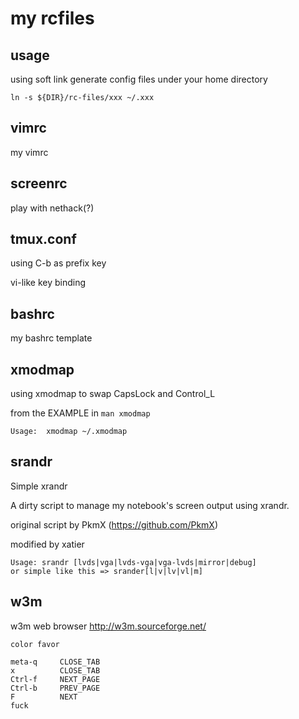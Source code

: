 my rcfiles
==========

usage
-----
using soft link generate config files under your home directory

`ln -s ${DIR}/rc-files/xxx ~/.xxx`

vimrc
-----
my vimrc


screenrc
-----
play with nethack(?)

tmux.conf
-----
using C-b as prefix key

vi-like key binding

bashrc
-----
my bashrc template

xmodmap
-----
using xmodmap to swap CapsLock and Control\_L

from the EXAMPLE in `man xmodmap`

`Usage:  xmodmap ~/.xmodmap`

srandr
-----
Simple xrandr

A dirty script to manage my notebook's screen output using xrandr.

 

original script by PkmX (<https://github.com/PkmX>)

modified by xatier

    Usage: srandr [lvds|vga|lvds-vga|vga-lvds|mirror|debug]
    or simple like this => srander[l|v|lv|vl|m]

w3m
-----
w3m web browser   <http://w3m.sourceforge.net/>

    color favor

    meta-q     CLOSE_TAB                                                          
    x          CLOSE_TAB                                                              
    Ctrl-f     NEXT_PAGE                                                            
    Ctrl-b     PREV_PAGE                                                            
    F          NEXT
    fuck
